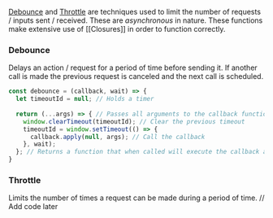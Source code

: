 [Debounce](https://www.joshwcomeau.com/snippets/javascript/debounce/) and [Throttle](https://www.geeksforgeeks.org/javascript-throttling/) are techniques used to limit the number of requests / inputs sent / received. These are *asynchronous* in nature. These functions make extensive use of [[Closures]] in order to function correctly.
### Debounce
Delays an action / request for a period of time before sending it. If another call is made the previous request is canceled and the next call is scheduled.

```js
const debounce = (callback, wait) => {
  let timeoutId = null; // Holds a timer
  
  return (...args) => { // Passes all arguments to the callback function
    window.clearTimeout(timeoutId); // Clear the previous timeout
    timeoutId = window.setTimeout(() => {
      callback.apply(null, args); // Call the callback
    }, wait);
  }; // Returns a function that when called will execute the callback after a peroid of time
}
```

### Throttle
Limits the number of times a request can be made during a period of time.
// Add code later